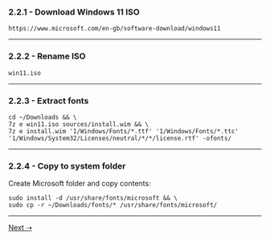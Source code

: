 ### 2.2.1 - Download Windows 11 ISO

`https://www.microsoft.com/en-gb/software-download/windows11`

---
### 2.2.2 - Rename ISO

`win11.iso`

---
### 2.2.3 - Extract fonts

```
cd ~/Downloads && \
7z e win11.iso sources/install.wim && \
7z e install.wim '1/Windows/Fonts/*.ttf' '1/Windows/Fonts/*.ttc' '1/Windows/System32/Licenses/neutral/*/*/license.rtf' -ofonts/
```

---
### 2.2.4 - Copy to system folder

Create Microsoft folder and copy contents:

```
sudo install -d /usr/share/fonts/microsoft && \
sudo cp -r ~/Downloads/fonts/* /usr/share/fonts/microsoft/
```

---

[Next ⇢](2.3%20-%20Setup%20oh-my-zsh.md)
